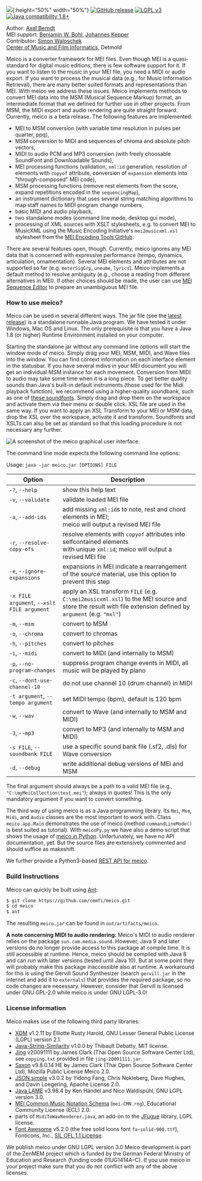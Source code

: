 ![](https://github.com/cemfi/meico/blob/master/figures/meico_title.png){:height="50%" width="50%"}
[![GitHub release](https://img.shields.io/github/release/cemfi/meico.svg)](https://github.com/cemfi/meico/releases/latest) [![LGPL v3](https://img.shields.io/github/license/cemfi/meico.svg)](https://github.com/cemfi/meico/blob/master/LICENSE) [![Java compatibility 1.8+](https://img.shields.io/badge/java-1.8%2B-blue.svg)](https://travis-ci.org/cemfi/meico)

Author: [Axel Berndt](https://github.com/axelberndt)<br>
MEI support: [Benjamin W. Bohl](https://github.com/bwbohl), [Johannes Kepper](https://github.com/kepper)<br>
Contributor: [Simon Waloschek](https://github.com/sonovice)<br>
[Center of Music and Film Informatics](http://www.cemfi.de/), Detmold

Meico is a converter framework for MEI files. Even though MEI is a quasi-standard for digital music editions, there is few software support for it. If you want to listen to the music in your MEI file, you need a MIDI or audio export. If you want to process the musical data (e.g., for Music Information Retrieval), there are many better suited formats and representations than MEI. With meico we address these issues. Meico implements methods to convert MEI data into the MSM (Musical Sequence Markup) format, an intermediate format that we defined for further use in other projects. From MSM, the MIDI export and audio rendering are quite straight forward. Currently, meico is a beta release. The following features are implemented:

- MEI to MSM conversion (with variable time resolution in pulses per quarter, ppq),
- MSM conversion to MIDI and sequences of chroma and absolute pitch vectors,
- MIDI to audio PCM and MP3 conversion (with freely choosable SoundFont and Downloadable Sounds),
- MEI processing functions (validation, `xml:id` generation, resolution of elements with `copyof` attribute, conversion of `expansion` elements into "through-composed" MEI code),
- MSM processing functions (remove rest elements from the score, expand repetitions encoded in the `sequencingMap`),
- an instrument dictionary that uses several string matching algorithms to map staff names to MIDI program change numbers,
- basic MIDI and audio playback,
- two standalone modes (command line mode, desktop gui mode),
- processing of XML sources with XSLT stylesheets, e.g. to convert MEI to MusicXML using the Music Encoding Initiative's `mei2musicxml.xsl` stylesheet from the [MEI Encoding Tools GitHub](https://github.com/music-encoding/encoding-tools).

There are several features open, though. Currently, meico ignores any MEI data that is concerned with expressive performance (tempo, dynamics, articulation, ornamentation). Several MEI elements and attributes are not supported so far (e.g. `meterSigGrp`, `uneume`, `lyrics`). Meico implements a default method to resolve ambiguity (e.g., choose a reading from different alternatives in MEI). If other choices should be made, the user can use [MEI Sequence Editor](http://nashira.uni-paderborn.de:5555/seditor) to prepare an unambiguous MEI file.

### How to use meico?

Meico can be used in several different ways. The jar file (see the [latest release](https://github.com/cemfi/meico/releases/latest)) is a standalone runnable Java program. We have tested it under Windows, Mac OS and Linux. The only prerequisite is that you have a Java 1.8 (or higher) Runtime Environment installed on your computer.

Starting the standalone jar without any command line options will start the window mode of meico. Simply drag your MEI, MSM, MIDI, and Wave files into the window. You can find context information on each interface element in the statusbar. If you have several mdivs in your MEI document you will get an individual MSM instance for each movement. Conversion from MIDI to audio may take some time when it is a long piece. To get better quality sounds than Java's built-in default instruments (those used for the Midi playback function), we recommend using a higher-quality soundbank, such as one of [these soundfonts](https://sourceforge.net/projects/androidframe/files/soundfonts/). Simply drag and drop them on the workspace and activate them via their menu or double click. XSL file are used in the same way. If you want to apply an XSL Transform to your MEI or MSM data, drop the XSL over the workspace, activate it and transform. Soundfonts and XSLTs can also be set as standard so that this loading procedure is not necessary any further.

![A screenshot of the meico graphical user interface.](https://github.com/cemfi/meico/blob/master/figures/meico-screenshot.png)

The command line mode expects the following command line options:

Usage: `java -jar meico.jar [OPTIONS] FILE`

| Option                            | Description                                                                                                                         |
|-----------------------------------|-------------------------------------------------------------------------------------------------------------------------------------|
| `-?`, `--help`                    | show this help text                                                                                                                 |
| `-v`, `--validate`                | validate loaded MEI file                                                                                                            |
| `-a`, `--add-ids`                 | add missing `xml:id`s to note, rest and chord elements in MEI;<br>meico will output a revised MEI file                              |
| `-r`, `--resolve-copy-ofs`        | resolve elements with `copyof` attributes into selfcontained elements<br>with unique `xml:id`; meico will output a revised MEI file |
| `-e`, `--ignore-expansions`       | expansions in MEI indicate a rearrangement of the source material, use this option to prevent this step                             |
| `-x FILE argument`, `--xslt FILE argument` | apply an XSL transform `FILE` (e.g. `C:\mei2musicxml.xsl`) to the MEI source and store the result with file extension defined by `argument` (e.g. `"mxl"`) |
| `-m`, `--msm`                     | convert to MSM                                                                                                                      |
| `-o`, `--chroma`                  | convert to chromas                                                                                                                  |
| `-h`, `--pitches`                 | convert to pitches                                                                                                                  |
| `-i`, `--midi`                    | convert to MIDI (and internally to MSM)                                                                                             |
| `-p`, `--no-program-changes`      | suppress program change events in MIDI, all music will be played by piano                                                           |
| `-c`, `--dont-use-channel-10`     | do not use channel 10 (drum channel) in MIDI                                                                                        |
| `-t argument`, `--tempo argument` | set MIDI tempo (bpm), default is 120 bpm                                                                                            |
| `-w`, `--wav`                     | convert to Wave (and internally to MSM and MIDI)                                                                                    |
| `-3`, `--mp3`                     | convert to MP3 (and internally to MSM and MIDI)                                                                                     |
| `-s FILE`, `--soundbank FILE`     | use a specific sound bank file (.sf2, .dls) for Wave conversion                                                                     |
| `-d`, `--debug`                   | write additional debug versions of MEI and MSM                                                                                      |


The final argument should always be a path to a valid MEI file (e.g., `"C:\myMeiCollection\test.mei"`); always in quotes! This is the only mandatory argument if you want to convert something.

The third way of using meico is as a Java programming library. Its `Mei`, `Msm`, `Midi`, and `Audio` classes are the most important to work with. Class `meico.app.Main` demonstrates the use of meico (method `commandLineMode()` is best suited as tutorial). With `meicoPy.py` we have also a demo script that shows the usage of [meico in Python](https://github.com/cemfi/meico/tree/master/meicoPy). Unfortunately, we have no API documentation, yet. But the source files are extensively commented and should suffice as makeshift.

We further provide a Python3-based [REST API for meico](https://github.com/cemfi/meico/tree/master/rest).

### Build Instructions

Meico can quickly be built using [Ant](http://ant.apache.org/):
```bash
$ git clone https://github.com/cemfi/meico.git
$ cd meico
$ ant
```
The resulting `meico.jar` can be found in `out/artifacts/meico`.

**A note concerning MIDI to audio rendering:** Meico's MIDI to audio renderer relies on the package `sun.com.media.sound`. However, Java 9 and later versions do no longer provide access to this package at compile time. It is still accessible at runtime. Hence, meico should be compiled with Java 8 and can run with later versions (tested until Java 10). But at some point they will probably make this package inaccessible also at runtime. A workaround for this is using the Gervill Sound Synthesizer (search `gervill.jar` in the internet and add it to `externals`) that provides the required package, so no code changes are necessary. However, consider that Gervill is licensed under GNU GPL-2.0 while meico is under GNU LGPL-3.0!

### License information

Meico makes use of the following third party libraries:
- [XOM](http://www.xom.nu/) v1.2.11 by Elliotte Rusty Harold, GNU Lesser General Public License (LGPL) version 2.1.
- [Java-String-Similarity](https://github.com/tdebatty/java-string-similarity) v1.0.0 by Thibault Debatty, MIT license.
- [Jing](http://www.thaiopensource.com/relaxng/jing.html) v20091111 by James Clark (Thai Open Source Software Center Ltd), see `copying.txt` provided in file `jing-20091111.jar`.
- [Saxon](http://saxon.sourceforge.net/) v9.8.0.14 HE by James Clark (Thai Open Source Software Center Ltd), Mozilla Public License Meico 2.0.
- [JSON.simple](https://cliftonlabs.github.io/json-simple/) v3.0.2 by Yidong Fang, Chris Nokleberg, Dave Hughes, and Davin Loegering, Apache License 2.0.
- [Java LAME](https://github.com/nwaldispuehl/java-lame) v3.98.4 by Ken Händel and Nico Waldispühl, GNU LGPL version 3.0.
- [MEI Common Music Notation Schema](https://github.com/music-encoding/music-encoding) (`mei-CMN.rng`), Educational Community License (ECL) 2.0.
- parts of `MidiToWavRenderer.java`, an add-on to the [JFugue](http://www.jfugue.org/download.html) library, LGPL license.
- [Font Awesome](https://fontawesome.com/) v5.2.0 (the free solid icons font `fa-solid-900.ttf`), Fonticons, Inc., [SIL OFL 1.1 License](https://scripts.sil.org/OFL).

We publish meico under GNU LGPL version 3.0 Meico development is part of the ZenMEM project which is funded by the German Federal Ministry of Education and Research (funding code 01UG1414A–C).
If you use meico in your project make sure that you do not conflict with any of the above licenses.


